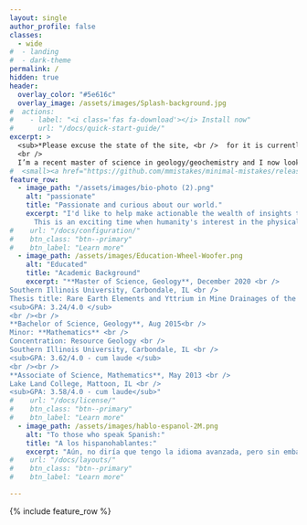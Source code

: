 ```yaml
---
layout: single
author_profile: false
classes:
  - wide
#  - landing
#  - dark-theme
permalink: /
hidden: true
header:
  overlay_color: "#5e616c"
  overlay_image: /assets/images/Splash-background.jpg
#  actions:
#    - label: "<i class='fas fa-download'></i> Install now"
#      url: "/docs/quick-start-guide/"
excerpt: >
  <sub>*Please excuse the state of the site, <br />  for it is currently a work in progress.*</sub><br />  
  <br />    
  I’m a recent master of science in geology/geochemistry and I now look forward to further developing my programming and broad tech background as part of answering and solving problems related to the earth and earth systems, especially if these forays include automation of GIS and other software tools, remote sensing, data engineering/pipelining, or the otherwise collection, exploration, and analysis of data.
#  <small><a href="https://github.com/mmistakes/minimal-mistakes/releases/tag/4.24.0">Latest release v4.24.0</a></small>
feature_row:
  - image_path: "/assets/images/bio-photo (2).png"
    alt: "passionate"
    title: "Passionate and curious about our world."
    excerpt: "I'd like to help make actionable the wealth of insights that can be gleaned from wherever one has the inclination to gather data. <br />  
      This is an exciting time when humanity's interest in the physical world has perhaps piqued, and alongside better cameras and sensors, improvements in circuit density have also yielded the compute power to make algorithmic processing of information cheap and even ubiquitous! I believe that the field of data science and analytics will be vital to answering critical questions about our world in the coming years. <br />  <br />  The ingestion and development of data into something useful and actionable is something I'm passionate about, so if this sounds like the kind of work that your company performs, or maybe has need of, please feel free to send me a message, even if it's just to talk shop!"
#    url: "/docs/configuration/"
#    btn_class: "btn--primary"
#    btn_label: "Learn more"
  - image_path: /assets/images/Education-Wheel-Woofer.png
    alt: "Educated"
    title: "Academic Background"
    excerpt: "**Master of Science, Geology**, December 2020 <br />
Southern Illinois University, Carbondale, IL <br />
Thesis title: Rare Earth Elements and Yttrium in Mine Drainages of the Illinois Basin <br />
<sub>GPA: 3.24/4.0 </sub>
<br /><br />
**Bachelor of Science, Geology**, Aug 2015<br />
Minor: **Mathematics** <br />
Concentration: Resource Geology <br />
Southern Illinois University, Carbondale, IL <br />
<sub>GPA: 3.62/4.0 - cum laude </sub>
<br /><br />
**Associate of Science, Mathematics**, May 2013 <br />
Lake Land College, Mattoon, IL <br />
<sub>GPA: 3.58/4.0 - cum laude</sub>"
#    url: "/docs/license/"
#    btn_class: "btn--primary"
#    btn_label: "Learn more"      
  - image_path: /assets/images/hablo-espanol-2M.png
    alt: "To those who speak Spanish:"
    title: "A los hispanohablantes:"
    excerpt: "Aún, no diría que tengo la idioma avanzada, pero sin embargo, cada día progreso y al fin y al cabo, puedo explicarme en más or menos palabras. Sería un gran placer si podría combinar mi experiencia en las geociencias con este amor de mi, Español, y ganar fluencia en esta idioma, mucho más la oportunidad de trabajo en una puesta así.  Espero que puede encontrar uso para este gringo y doy una bienvenida la oportunidad para conversar con usted."
#    url: "/docs/layouts/"
#    btn_class: "btn--primary"
#    btn_label: "Learn more"

---
```


{% include feature_row %}
